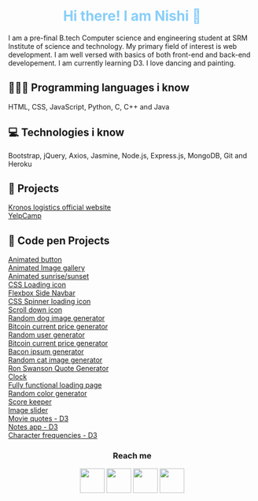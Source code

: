 
<h1 align="center" style="color:lightskyblue"> Hi there! I am Nishi 👋 </h1>

I am a pre-final B.tech Computer science and engineering student at SRM Institute of science and technology. My primary field of interest is web development. I am well versed with basics of both front-end and back-end developement. I am currently learning D3. I love dancing and painting. 

## 👨🏽‍💻 Programming languages i know 

HTML, CSS, JavaScript, Python, C, C++ and Java 

## 💻 Technologies i know

Bootstrap, jQuery, Axios, Jasmine, Node.js, Express.js, MongoDB, Git and Heroku

## 🚀 Projects 

<a class="text-gray-dark no-underline" href="http://www.kronoslogistics.in">Kronos logistics official website</a>
<br>
<a class="text-gray-dark no-underline" href="http://yelp-camp-by-nishi.herokuapp.com">YelpCamp</a>

## 🚀 Code pen Projects
<a class="text-gray-dark no-underline" href="https://codepen.io/nishianand30/full/PoZxPpm">Animated button</a>
<br>
<a class="text-gray-dark no-underline" href="https://codepen.io/nishianand30/full/abdQwEe">Animated Image gallery</a>
<br>
<a class="text-gray-dark no-underline" href="https://codepen.io/nishianand30/full/YzwRYae">Animated sunrise/sunset</a>
<br>
<a class="text-gray-dark no-underline" href="https://codepen.io/nishianand30/full/VweVqKW">CSS Loading icon</a>
<br>
<a class="text-gray-dark no-underline" href="https://codepen.io/nishianand30/full/YzwdGNQ">Flexbox Side Navbar</a>
<br>
<a class="text-gray-dark no-underline" href="https://codepen.io/nishianand30/full/GRoLeXa">CSS Spinner loading icon</a>
<br>
<a class="text-gray-dark no-underline" href="https://codepen.io/nishianand30/full/abdrbwy">Scroll down icon </a>
<br>
<a class="text-gray-dark no-underline" href="https://codepen.io/nishianand30/full/jOWgWqb">Random dog image generator</a>
<br>
<a class="text-gray-dark no-underline" href="https://codepen.io/nishianand30/full/RwrXrMO">Bitcoin current price generator</a>
<br>
<a class="text-gray-dark no-underline" href="https://codepen.io/nishianand30/full/bGEXjmO">Random user generator</a>
<br>
<a class="text-gray-dark no-underline" href="https://codepen.io/nishianand30/full/RwrXrMO">Bitcoin current price generator</a>
<br>
<a class="text-gray-dark no-underline" href="https://codepen.io/nishianand30/full/LYGwvrr">Bacon ipsum generator</a>
<br>
<a class="text-gray-dark no-underline" href="https://codepen.io/nishianand30/full/eYJqaML">Random cat image generator</a>
<br>
<a class="text-gray-dark no-underline" href="https://codepen.io/nishianand30/full/yLOBLbw">Ron Swanson Quote Generator</a>
<br>
<a class="text-gray-dark no-underline" href="https://codepen.io/nishianand30/full/WNwvvrq">Clock</a>
<br>
<a class="text-gray-dark no-underline" href="https://codepen.io/nishianand30/full/oNxEZLp">Fully functional loading page</a>
<br>
<a class="text-gray-dark no-underline" href="https://codepen.io/nishianand30/full/abNqgeZ">Random color generator</a>
<br>
<a class="text-gray-dark no-underline" href="https://codepen.io/nishianand30/full/gOrvVXQ">Score keeper</a>
<br>
<a class="text-gray-dark no-underline" href="https://codepen.io/nishianand30/full/YzqaQNq">Image slider</a>
<br>
<a class="text-gray-dark no-underline" href="https://codepen.io/nishianand30/full/MWeqVEB">Movie quotes - D3</a>
<br>
<a class="text-gray-dark no-underline" href="https://codepen.io/nishianand30/full/ZEOeaVQ">Notes app - D3</a>
<br>
<a class="text-gray-dark no-underline" href="https://codepen.io/nishianand30/full/rNLyQEM">Character frequencies  - D3</a>
<br>


<h3 align="center">Reach me</h3>
<p align="center">
  <a href="https://www.linkedin.com/in/nishi-anand-210734171/"><img width="50px" src="https://img.icons8.com/color/2x/linkedin.png"></a>
  <a href="https://codepen.io/nishianand30/"><img width="50px" src="https://img.icons8.com/ios-filled/2x/codepen.png"></a>
  <a href="https://www.instagram.com/nishianand30/"><img width="50px" src="https://img.icons8.com/fluent/2x/instagram-new.png"></a>
  <a href="https://www.facebook.com/nishianand30/"><img width="50px" src="https://img.icons8.com/color/2x/facebook.png"></a>
</p>
